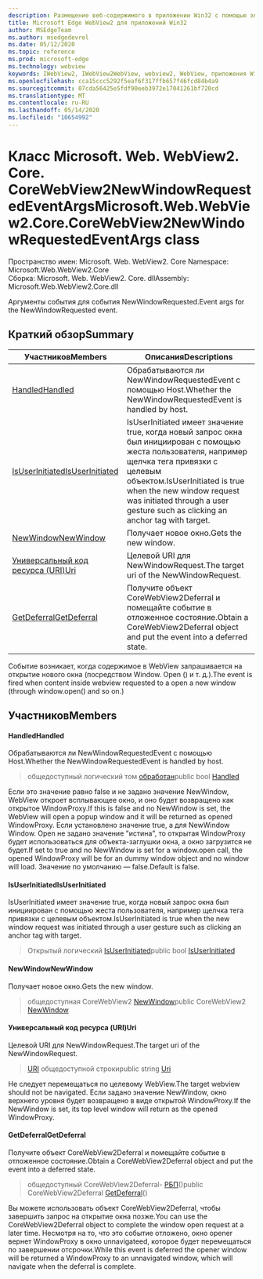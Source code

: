 ```yaml
---
description: Размещение веб-содержимого в приложении Win32 с помощью элемента управления Microsoft Edge WebView2
title: Microsoft Edge WebView2 для приложений Win32
author: MSEdgeTeam
ms.author: msedgedevrel
ms.date: 05/12/2020
ms.topic: reference
ms.prod: microsoft-edge
ms.technology: webview
keywords: IWebView2, IWebView2WebView, webview2, WebView, приложения Win32, Win32, EDGE, ICoreWebView2, ICoreWebView2Controller, элемент управления "веб-браузер", HTML Edge
ms.openlocfilehash: cca15ccc5292f5eaf6f317ffb657f46fcd84b4a9
ms.sourcegitcommit: 07cda56425e5fdf90eeb3972e17041261bf720cd
ms.translationtype: MT
ms.contentlocale: ru-RU
ms.lasthandoff: 05/14/2020
ms.locfileid: "10654992"
---
```

# <span data-ttu-id="d6782-104">Класс Microsoft. Web. WebView2. Core. CoreWebView2NewWindowRequestedEventArgs</span><span class="sxs-lookup"><span data-stu-id="d6782-104">Microsoft.Web.WebView2.Core.CoreWebView2NewWindowRequestedEventArgs class</span></span> 

<span data-ttu-id="d6782-105">Пространство имен: Microsoft. Web. WebView2. Core </span><span class="sxs-lookup"><span data-stu-id="d6782-105">Namespace: Microsoft.Web.WebView2.Core</span></span>\
<span data-ttu-id="d6782-106">Сборка: Microsoft. Web. WebView2. Core. dll</span><span class="sxs-lookup"><span data-stu-id="d6782-106">Assembly: Microsoft.Web.WebView2.Core.dll</span></span>

<span data-ttu-id="d6782-107">Аргументы события для события NewWindowRequested.</span><span class="sxs-lookup"><span data-stu-id="d6782-107">Event args for the NewWindowRequested event.</span></span>

## <span data-ttu-id="d6782-108">Краткий обзор</span><span class="sxs-lookup"><span data-stu-id="d6782-108">Summary</span></span>

 <span data-ttu-id="d6782-109">Участников</span><span class="sxs-lookup"><span data-stu-id="d6782-109">Members</span></span>                        | <span data-ttu-id="d6782-110">Описания</span><span class="sxs-lookup"><span data-stu-id="d6782-110">Descriptions</span></span>
--------------------------------|---------------------------------------------
[<span data-ttu-id="d6782-111">Handled</span><span class="sxs-lookup"><span data-stu-id="d6782-111">Handled</span></span>](#handled) | <span data-ttu-id="d6782-112">Обрабатываются ли NewWindowRequestedEvent с помощью Host.</span><span class="sxs-lookup"><span data-stu-id="d6782-112">Whether the NewWindowRequestedEvent is handled by host.</span></span>
[<span data-ttu-id="d6782-113">IsUserInitiated</span><span class="sxs-lookup"><span data-stu-id="d6782-113">IsUserInitiated</span></span>](#isuserinitiated) | <span data-ttu-id="d6782-114">IsUserInitiated имеет значение true, когда новый запрос окна был инициирован с помощью жеста пользователя, например щелчка тега привязки с целевым объектом.</span><span class="sxs-lookup"><span data-stu-id="d6782-114">IsUserInitiated is true when the new window request was initiated through a user gesture such as clicking an anchor tag with target.</span></span>
[<span data-ttu-id="d6782-115">NewWindow</span><span class="sxs-lookup"><span data-stu-id="d6782-115">NewWindow</span></span>](#newwindow) | <span data-ttu-id="d6782-116">Получает новое окно.</span><span class="sxs-lookup"><span data-stu-id="d6782-116">Gets the new window.</span></span>
[<span data-ttu-id="d6782-117">Универсальный код ресурса (URI)</span><span class="sxs-lookup"><span data-stu-id="d6782-117">Uri</span></span>](#uri) | <span data-ttu-id="d6782-118">Целевой URI для NewWindowRequest.</span><span class="sxs-lookup"><span data-stu-id="d6782-118">The target uri of the NewWindowRequest.</span></span>
[<span data-ttu-id="d6782-119">GetDeferral</span><span class="sxs-lookup"><span data-stu-id="d6782-119">GetDeferral</span></span>](#getdeferral) | <span data-ttu-id="d6782-120">Получите объект CoreWebView2Deferral и помещайте событие в отложенное состояние.</span><span class="sxs-lookup"><span data-stu-id="d6782-120">Obtain a CoreWebView2Deferral object and put the event into a deferred state.</span></span>

<span data-ttu-id="d6782-121">Событие возникает, когда содержимое в WebView запрашивается на открытие нового окна (посредством Window. Open () и т. д.).</span><span class="sxs-lookup"><span data-stu-id="d6782-121">The event is fired when content inside webview requested to a open a new window (through window.open() and so on.)</span></span>

## <span data-ttu-id="d6782-122">Участников</span><span class="sxs-lookup"><span data-stu-id="d6782-122">Members</span></span>

#### <span data-ttu-id="d6782-123">Handled</span><span class="sxs-lookup"><span data-stu-id="d6782-123">Handled</span></span> 

<span data-ttu-id="d6782-124">Обрабатываются ли NewWindowRequestedEvent с помощью Host.</span><span class="sxs-lookup"><span data-stu-id="d6782-124">Whether the NewWindowRequestedEvent is handled by host.</span></span>

> <span data-ttu-id="d6782-125">общедоступный логический том [обработан](#handled)</span><span class="sxs-lookup"><span data-stu-id="d6782-125">public bool [Handled](#handled)</span></span>

<span data-ttu-id="d6782-126">Если это значение равно false и не задано значение NewWindow, WebView откроет всплывающее окно, и оно будет возвращено как открытое WindowProxy.</span><span class="sxs-lookup"><span data-stu-id="d6782-126">If this is false and no NewWindow is set, the WebView will open a popup window and it will be returned as opened WindowProxy.</span></span> <span data-ttu-id="d6782-127">Если установлено значение true, а для NewWindow Window. Open не задано значение "истина", то открытая WindowProxy будет использоваться для объекта-заглушки окна, а окно загрузится не будет.</span><span class="sxs-lookup"><span data-stu-id="d6782-127">If set to true and no NewWindow is set for a window.open call, the opened WindowProxy will be for an dummy window object and no window will load.</span></span> <span data-ttu-id="d6782-128">Значение по умолчанию — false.</span><span class="sxs-lookup"><span data-stu-id="d6782-128">Default is false.</span></span>

#### <span data-ttu-id="d6782-129">IsUserInitiated</span><span class="sxs-lookup"><span data-stu-id="d6782-129">IsUserInitiated</span></span> 

<span data-ttu-id="d6782-130">IsUserInitiated имеет значение true, когда новый запрос окна был инициирован с помощью жеста пользователя, например щелчка тега привязки с целевым объектом.</span><span class="sxs-lookup"><span data-stu-id="d6782-130">IsUserInitiated is true when the new window request was initiated through a user gesture such as clicking an anchor tag with target.</span></span>

> <span data-ttu-id="d6782-131">Открытый логический [IsUserInitiated](#isuserinitiated)</span><span class="sxs-lookup"><span data-stu-id="d6782-131">public bool [IsUserInitiated](#isuserinitiated)</span></span>

#### <span data-ttu-id="d6782-132">NewWindow</span><span class="sxs-lookup"><span data-stu-id="d6782-132">NewWindow</span></span> 

<span data-ttu-id="d6782-133">Получает новое окно.</span><span class="sxs-lookup"><span data-stu-id="d6782-133">Gets the new window.</span></span>

> <span data-ttu-id="d6782-134">общедоступная CoreWebView2 [NewWindow](#newwindow)</span><span class="sxs-lookup"><span data-stu-id="d6782-134">public CoreWebView2 [NewWindow](#newwindow)</span></span>

#### <span data-ttu-id="d6782-135">Универсальный код ресурса (URI)</span><span class="sxs-lookup"><span data-stu-id="d6782-135">Uri</span></span> 

<span data-ttu-id="d6782-136">Целевой URI для NewWindowRequest.</span><span class="sxs-lookup"><span data-stu-id="d6782-136">The target uri of the NewWindowRequest.</span></span>

> <span data-ttu-id="d6782-137">[URI](#uri) общедоступной строки</span><span class="sxs-lookup"><span data-stu-id="d6782-137">public string [Uri](#uri)</span></span>

<span data-ttu-id="d6782-138">Не следует перемещаться по целевому WebView.</span><span class="sxs-lookup"><span data-stu-id="d6782-138">The target webview should not be navigated.</span></span> <span data-ttu-id="d6782-139">Если задано значение NewWindow, окно верхнего уровня будет возвращено в виде открытой WindowProxy.</span><span class="sxs-lookup"><span data-stu-id="d6782-139">If the NewWindow is set, its top level window will return as the opened WindowProxy.</span></span>

#### <span data-ttu-id="d6782-140">GetDeferral</span><span class="sxs-lookup"><span data-stu-id="d6782-140">GetDeferral</span></span> 

<span data-ttu-id="d6782-141">Получите объект CoreWebView2Deferral и помещайте событие в отложенное состояние.</span><span class="sxs-lookup"><span data-stu-id="d6782-141">Obtain a CoreWebView2Deferral object and put the event into a deferred state.</span></span>

> <span data-ttu-id="d6782-142">общедоступный CoreWebView2Deferral- [РБП](#getdeferral)()</span><span class="sxs-lookup"><span data-stu-id="d6782-142">public CoreWebView2Deferral [GetDeferral](#getdeferral)()</span></span>

<span data-ttu-id="d6782-143">Вы можете использовать объект CoreWebView2Deferral, чтобы завершить запрос на открытие окна позже.</span><span class="sxs-lookup"><span data-stu-id="d6782-143">You can use the CoreWebView2Deferral object to complete the window open request at a later time.</span></span> <span data-ttu-id="d6782-144">Несмотря на то, что это событие отложено, окно opener вернет WindowProxy в окно unnavigateed, которое будет перемещаться по завершении отсрочки.</span><span class="sxs-lookup"><span data-stu-id="d6782-144">While this event is deferred the opener window will be returned a WindowProxy to an unnavigated window, which will navigate when the deferral is complete.</span></span>

